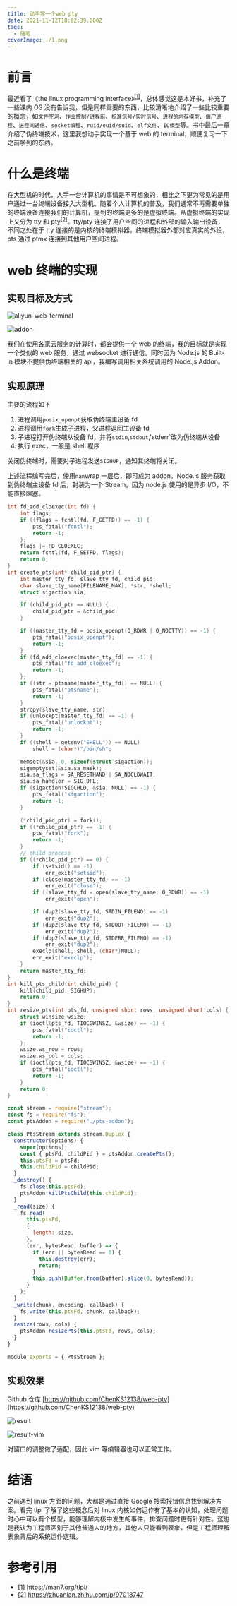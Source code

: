 ```yaml
---
title: 动手写一个web pty
date: 2021-11-12T18:02:39.000Z
tags:
  - 随笔
coverImage: ./1.png
---
```


# 前言

最近看了《the linux programming interface》<sup>[[1]](#1)</sup>，总体感觉这是本好书，补充了一些课内 OS 没有告诉我，但是同样重要的东西，比较清晰地介绍了一些比较重要的概念，如`文件空洞`、`作业控制/进程组`、`标准信号/实时信号`、`进程的内存模型`、`僵尸进程`、`进程间通信`、`socket编程`、`ruid/euid/suid`、`elf文件`、`IO模型`等。书中最后一章介绍了伪终端技术，这里我想动手实现一个基于 web 的 terminal，顺便复习一下之前学到的东西。

# 什么是终端

在大型机的时代，人手一台计算机的事情是不可想象的，相比之下更为常见的是用户通过一台终端设备接入大型机。随着个人计算机的普及，我们通常不再需要单独的终端设备连接我们的计算机，提到的终端更多的是虚拟终端。从虚拟终端的实现上又分为 tty 和 pty<sup>[[2]](#2)</sup>。tty/pty 连接了用户空间的进程和外部的输入输出设备，不同之处在于 tty 连接的是内核的终端模拟器，终端模拟器外部对应真实的外设，pts 通过 ptmx 连接到其他用户空间进程。

# web 终端的实现

## 实现目标及方式

![aliyun-web-terminal](./1.png)

![addon](./2.png)

我们在使用各家云服务的计算时，都会提供一个 web 的终端，我的目标就是实现一个类似的 web 服务，通过 websocket 进行通信。同时因为 Node.js 的 Built-in 模块不提供伪终端相关的 api，我编写调用相关系统调用的 Node.js Addon。

## 实现原理

主要的流程如下

1. 进程调用`posix_openpt`获取伪终端主设备 fd
2. 进程调用`fork`生成子进程，父进程返回主设备 fd
3. 子进程打开伪终端从设备 fd，并将`stdin`,`stdout`,'stderr`改为伪终端从设备
4. 执行 exec，一般是 shell 程序

关闭伪终端时，需要对子进程发送`SIGHUP`，通知其终端将关闭。

上述流程编写完后，使用`nan`wrap 一层后，即可成为 addon。Node.js 服务获取到伪终端主设备 fd 后，封装为一个 Stream。因为 node.js 使用的是异步 I/O，不能直接阻塞。

```cpp
int fd_add_cloexec(int fd) {
    int flags;
    if ((flags = fcntl(fd, F_GETFD)) == -1) {
        pts_fatal("fcntl");
        return -1;
    };
    flags |= FD_CLOEXEC;
    return fcntl(fd, F_SETFD, flags);
    return 0;
}
int create_pts(int* child_pid_ptr) {
    int master_tty_fd, slave_tty_fd, child_pid;
    char slave_tty_name[FILENAME_MAX], *str, *shell;
    struct sigaction sia;

    if (child_pid_ptr == NULL) {
        child_pid_ptr = &child_pid;
    }

    if ((master_tty_fd = posix_openpt(O_RDWR | O_NOCTTY)) == -1) {
        pts_fatal("posix_openpt");
        return -1;
    }
    if (fd_add_cloexec(master_tty_fd) == -1) {
        pts_fatal("fd_add_cloexec");
        return -1;
    };
    if ((str = ptsname(master_tty_fd)) == NULL) {
        pts_fatal("ptsname");
        return -1;
    }
    strcpy(slave_tty_name, str);
    if (unlockpt(master_tty_fd) == -1) {
        pts_fatal("unlockpt");
        return -1;
    }
    if ((shell = getenv("SHELL")) == NULL)
        shell = (char*)"/bin/sh";

    memset(&sia, 0, sizeof(struct sigaction));
    sigemptyset(&sia.sa_mask);
    sia.sa_flags = SA_RESETHAND | SA_NOCLDWAIT;
    sia.sa_handler = SIG_DFL;
    if (sigaction(SIGCHLD, &sia, NULL) == -1) {
        pts_fatal("sigaction");
        return -1;
    }

    (*child_pid_ptr) = fork();
    if ((*child_pid_ptr) == -1) {
        pts_fatal("fork");
        return -1;
    }
    // child process
    if ((*child_pid_ptr) == 0) {
        if (setsid() == -1)
            err_exit("setsid");
        if (close(master_tty_fd) == -1)
            err_exit("close");
        if ((slave_tty_fd = open(slave_tty_name, O_RDWR)) == -1)
            err_exit("open");

        if (dup2(slave_tty_fd, STDIN_FILENO) == -1)
            err_exit("dup2");
        if (dup2(slave_tty_fd, STDOUT_FILENO) == -1)
            err_exit("dup2");
        if (dup2(slave_tty_fd, STDERR_FILENO) == -1)
            err_exit("dup2");
        execlp(shell, shell, (char*)NULL);
        err_exit("execlp");
    }
    return master_tty_fd;
}
int kill_pts_child(int child_pid) {
    kill(child_pid, SIGHUP);
    return 0;
}
int resize_pts(int pts_fd, unsigned short rows, unsigned short cols) {
    struct winsize wsize;
    if (ioctl(pts_fd, TIOCGWINSZ, &wsize) == -1) {
        pts_fatal("ioctl");
        return -1;
    };
    wsize.ws_row = rows;
    wsize.ws_col = cols;
    if (ioctl(pts_fd, TIOCSWINSZ, &wsize) == -1) {
        pts_fatal("ioctl");
        return -1;
    }
    return 0;
}
```

```javascript
const stream = require("stream");
const fs = require("fs");
const ptsAddon = require("./pts-addon");

class PtsStream extends stream.Duplex {
  constructor(options) {
    super(options);
    const { ptsFd, childPid } = ptsAddon.createPts();
    this.ptsFd = ptsFd;
    this.childPid = childPid;
  }
  _destroy() {
    fs.close(this.ptsFd);
    ptsAddon.killPtsChild(this.childPid);
  }
  _read(size) {
    fs.read(
      this.ptsFd,
      {
        length: size,
      },
      (err, bytesRead, buffer) => {
        if (err || bytesRead == 0) {
          this.destroy(err);
          return;
        }
        this.push(Buffer.from(buffer).slice(0, bytesRead));
      }
    );
  }
  _write(chunk, encoding, callback) {
    fs.write(this.ptsFd, chunk, callback);
  }
  resize(rows, cols) {
    ptsAddon.resizePts(this.ptsFd, rows, cols);
  }
}

module.exports = { PtsStream };
```

## 实现效果

Github 仓库 [https://github.com/ChenKS12138/web-pty](https://github.com/ChenKS12138/web-pty)

![result](./3.png)

![result-vim](./4.png)

对窗口的调整做了适配，因此 vim 等编辑器也可以正常工作。

# 结语

之前遇到 linux 方面的问题，大都是通过直接 Google 搜索报错信息找到解决方案。看完 tlpi 了解了这些概念后对 linux 内核如何运作有了基本的认知，处理问题时心中可以有个模型，能够理解内核中发生的事件，排查问题时更有针对性。这也是我认为工程师区别于其他普通人的地方，其他人只能看到表象，但是工程师理解表象背后的系统运作逻辑。

# 参考引用

- [1] https://man7.org/tlpi/
- [2] https://zhuanlan.zhihu.com/p/97018747
